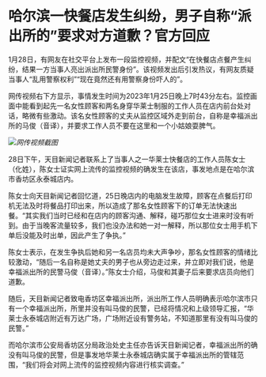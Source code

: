 # 哈尔滨一快餐店发生纠纷，男子自称“派出所的”要求对方道歉？官方回应

1月28日，有网友在社交平台上发布一段监控视频，并配文“在快餐店点餐产生纠纷，结果一方当事人亮出派出所民警身份”。该视频发出后引发热议，有网友质疑当事人“乱用警察权利”“现在竟然还有用警察身份吓人的”。

网传视频右下方显示，事情发生时间为2023年1月25日晚上7时43分左右。监控画面中能看到起先一名女性顾客和两名身穿华莱士制服的工作人员在店内前台处对话，略微有些激动。该名女性顾客的丈夫从监控区域外走到前台，自称是幸福派出所的马俊（音译），并要求工作人员不要在这里和一个小姑娘耍脾气。

![](https://inews.gtimg.com/news_bt/OAz9SxrgxU4wFyKyntFMDk3BXFH1fI30qGO12pazwOO48AA/1000)_网传视频截图_

28日下午，天目新闻记者联系上了当事人之一华莱士快餐店的工作人员陈女士（化姓），陈女士证实网上流传的监控视频的确发生在该店，事发地点是在哈尔滨市香坊区永泰城店内。

陈女士向天目新闻记者回忆道，25日晚店内的电脑发生故障，顾客在点餐后打印机无法及时将餐品打印出来，所以造成了那名女性顾客下的订单无法快速出餐。“其实我们当时已经和在店内的顾客沟通、解释，碰巧那位女士进来时没有听到。由于当晚客流量较多，我们也没办法和她一对一解释，所以那位女士用手机下单后没能及时出单，因此产生了争执。”

陈女士表示，在发生争执后她和另一名店员均未大声争吵，那名女性顾客的情绪比较激动，“随后一名自称是她丈夫的男子也从旁边走过来，并立即对我们说，他是幸福派出所的民警马俊（音译）。”陈女士介绍，马俊和其妻子后来要求店员向他们道歉。

随后，天目新闻记者致电香坊区幸福派出所，派出所工作人员明确表示哈尔滨市只有一个幸福派出所，所里并没有叫马俊的民警，已经将情况和上级领导汇报，“华莱士永泰城店附近有万达广场，广场附近设有警务站，不知道那里有没有叫马俊的民警。”

而哈尔滨市公安局香坊区分局政治处史主任亦告诉天目新闻记者，幸福派出所的确没有叫马俊的民警，但是事发地华莱士永泰城店确实属于幸福派出所的管辖范围，“我们将会对网上流传的监控视频内容进行核实调查。”

